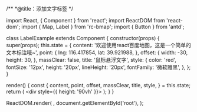 /**
 *@title：添加文字标签
 */

import React, { Component } from 'react';
import ReactDOM from 'react-dom';
import { Map, Label } from 'rc-bmap';
import { Button } from 'antd';

class LabelExample extends Component {
  constructor(props) {
    super(props);
    this.state = {
      content: '欢迎使用react百度地图，这是一个简单的文本标注哦~',
      point: {
        lng: 116.417854,
        lat: 39.921988,
      },
      offset: {
        width: -30,
        height: 30,
      },
      massClear: false,
      title: '鼠标悬浮文字',
      style: {
        color: 'red',
        fontSize: '12px',
        height: '20px',
        lineHeight: '20px',
        fontFamily: '微软雅黑',
      },
    };
  }

  render() {
    const {
      content, point, offset, massClear, title, style,
    } = this.state;
    return (
      <div style={{ height: '90vh' }}>
        <Map
          ak="dbLUj1nQTvDvKXkov5fhnH5HIE88RUEO"
          scrollWheelZoom
        >
          <Label
            content={content}
            point={point}
            offset={offset}
            massClear={massClear}
            title={title}
            style={style}
          />
        </Map>
      </div>
    );
  }
}

ReactDOM.render(
  <LabelExample />,
  document.getElementById('root'),
);
